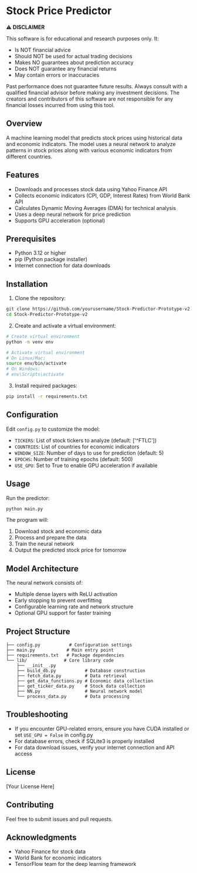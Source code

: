 # Stock Price Predictor

⚠️ **DISCLAIMER**

This software is for educational and research purposes only. It:
- Is NOT financial advice
- Should NOT be used for actual trading decisions
- Makes NO guarantees about prediction accuracy
- Does NOT guarantee any financial returns
- May contain errors or inaccuracies

Past performance does not guarantee future results. Always consult with a qualified financial advisor before making any investment decisions. The creators and contributors of this software are not responsible for any financial losses incurred from using this tool.

## Overview

A machine learning model that predicts stock prices using historical data and economic indicators. The model uses a neural network to analyze patterns in stock prices along with various economic indicators from different countries.

## Features

- Downloads and processes stock data using Yahoo Finance API
- Collects economic indicators (CPI, GDP, Interest Rates) from World Bank API
- Calculates Dynamic Moving Averages (DMA) for technical analysis
- Uses a deep neural network for price prediction
- Supports GPU acceleration (optional)

## Prerequisites

- Python 3.12 or higher
- pip (Python package installer)
- Internet connection for data downloads

## Installation

1. Clone the repository:
```bash
git clone https://github.com/yourusername/Stock-Predictor-Prototype-v2.git
cd Stock-Predictor-Prototype-v2
```

2. Create and activate a virtual environment:
```bash
# Create virtual environment
python -m venv env

# Activate virtual environment
# On Linux/Mac:
source env/bin/activate
# On Windows:
# env\Scripts\activate
```

3. Install required packages:
```bash
pip install -r requirements.txt
```

## Configuration

Edit `config.py` to customize the model:

- `TICKERS`: List of stock tickers to analyze (default: ['^FTLC'])
- `COUNTRIES`: List of countries for economic indicators
- `WINDOW_SIZE`: Number of days to use for prediction (default: 5)
- `EPOCHS`: Number of training epochs (default: 500)
- `USE_GPU`: Set to True to enable GPU acceleration if available

## Usage

Run the predictor:
```bash
python main.py
```

The program will:
1. Download stock and economic data
2. Process and prepare the data
3. Train the neural network
4. Output the predicted stock price for tomorrow

## Model Architecture

The neural network consists of:
- Multiple dense layers with ReLU activation
- Early stopping to prevent overfitting
- Configurable learning rate and network structure
- Optional GPU support for faster training

## Project Structure

```
├── config.py           # Configuration settings
├── main.py            # Main entry point
├── requirements.txt   # Package dependencies
└── lib/              # Core library code
    ├── __init__.py
    ├── build_db.py           # Database construction
    ├── fetch_data.py         # Data retrieval
    ├── get_data_functions.py # Economic data collection
    ├── get_ticker_data.py    # Stock data collection
    ├── NN.py                 # Neural network model
    └── process_data.py       # Data processing
```

## Troubleshooting

- If you encounter GPU-related errors, ensure you have CUDA installed or set `USE_GPU = False` in config.py
- For database errors, check if SQLite3 is properly installed
- For data download issues, verify your internet connection and API access

## License

[Your License Here]

## Contributing

Feel free to submit issues and pull requests.

## Acknowledgments

- Yahoo Finance for stock data
- World Bank for economic indicators
- TensorFlow team for the deep learning framework